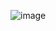 ![image](https://github.com/Naruto-yq/Jianshu_App/blob/master/%E6%A8%A1%E4%BB%BF%E7%AE%80%E4%B9%A6%E8%87%AA%E5%AE%9A%E4%B9%89TabBar%EF%BC%88%E7%BA%AF%E4%BB%A3%E7%A0%81%EF%BC%89.gif)